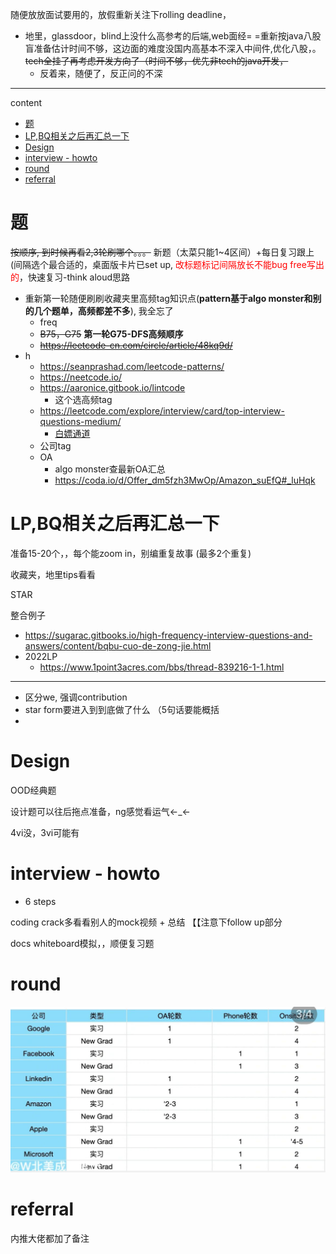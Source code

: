 随便放放面试要用的，放假重新关注下rolling deadline，

<!-- * [矿列表](https://github.com/quantprep/quantnewgrad2022) -->
* 地里，glassdoor，blind上没什么高参考的后端,web面经= =重新按java八股盲准备估计时间不够，这边面的难度没国内高基本不深入中间件,优化八股，。~~tech全挂了再考虑开发方向了（时间不够，优先非tech的java开发，~~
  * 反着来，随便了，反正问的不深

---

content

* [题](#题)
* [LP,BQ相关之后再汇总一下](#lpbq相关之后再汇总一下)
* [Design](#design)
* [interview - howto](#interview---howto)
* [round](#round)
* [referral](#referral)

# 题

~~按顺序, 到时候再看2,3轮刷哪个。。。~~ 新题（太菜只能1~4区间）+每日复习跟上(间隔选个最合适的，桌面版卡片已set up, <font color="red">改标题标记间隔放长不能bug free写出的</font>，快速复习-think aloud思路

* 重新第一轮随便刷刷收藏夹里高频tag知识点(**pattern基于algo monster和别的几个题单，高频都差不多**), 我全忘了
  * freq
  * ~~B75，G75~~ **第一轮G75-DFS高频顺序**
  * ~~https://leetcode-cn.com/circle/article/48kq9d/~~
* h
  * https://seanprashad.com/leetcode-patterns/
  * https://neetcode.io/
  * https://aaronice.gitbook.io/lintcode
    * 这个选高频tag
  * https://leetcode.com/explore/interview/card/top-interview-questions-medium/
    * [白嫖通道](https://github.com/hxu296/leetcode-company-wise-problems-2022)
  * 公司tag
  * OA
    * algo monster查最新OA汇总
    * https://coda.io/d/Offer_dm5fzh3MwOp/Amazon_suEfQ#_luHqk

# LP,BQ相关之后再汇总一下

准备15-20个，，每个能zoom in，别编重复故事 (最多2个重复)

收藏夹，地里tips看看

STAR

整合例子

* https://sugarac.gitbooks.io/high-frequency-interview-questions-and-answers/content/bqbu-cuo-de-zong-jie.html
* 2022LP
  * https://www.1point3acres.com/bbs/thread-839216-1-1.html

---

* 区分we, 强调contribution
* star form要进入到到底做了什么 （5句话要能概括
* 

# Design

OOD经典题

设计题可以往后拖点准备，ng感觉看运气←_←

4vi没，3vi可能有

# interview - howto

- 6 steps

coding crack多看看别人的mock视频 + 总结 【【注意下follow up部分

docs whiteboard模拟，，顺便复习题

# round

![](/static/2022-05-30-19-15-43.png)

# referral

内推大佬都加了备注